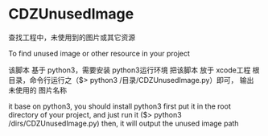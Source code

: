 CDZUnusedImage
==============

查找工程中，未使用到的图片或其它资源

To find unused image or other resource in your project

该脚本 基于 python3，需要安装 python3运行环境
把该脚本 放于 xcode工程 根目录，命令行运行之（$> python3 /目录/CDZUnusedImage.py）即可，
输出 未使用的 图片名称

it base on python3, you should install python3 first
put it in the root directory of your project, and just run it ($> python3 /dirs/CDZUnusedImage.py)
then, it will output the unused image path 
